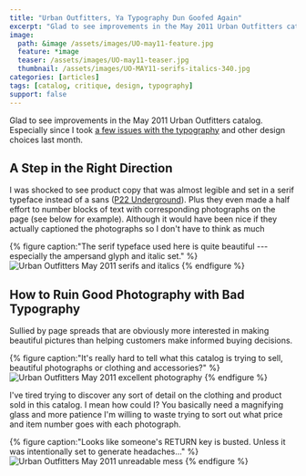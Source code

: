```yaml
---
title: "Urban Outfitters, Ya Typography Dun Goofed Again"
excerpt: "Glad to see improvements in the May 2011 Urban Outfitters catalog. Especially since I took a few issues with their typography last month."
image: 
  path: &image /assets/images/UO-may11-feature.jpg
  feature: *image
  teaser: /assets/images/UO-may11-teaser.jpg
  thumbnail: /assets/images/UO-MAY11-serifs-italics-340.jpg
categories: [articles]
tags: [catalog, critique, design, typography]
support: false
---
```


Glad to see improvements in the May 2011 Urban Outfitters catalog. Especially since I took [a few issues with the typography](/articles/typography-urban-outfitters/) and other design choices last month.

## A Step in the Right Direction

I was shocked to see product copy that was almost legible and set in a serif typeface instead of a sans ([P22 Underground](https://web.archive.org/web/20111111003402/http://www.p22.com/products/underground.html)). Plus they even made a half effort to number blocks of text with corresponding photographs on the page (see below for example). Although it would have been nice if they actually captioned the photographs so I don't have to think as much

{% figure caption:"The serif typeface used here is quite beautiful --- especially the ampersand glyph and italic set." %}
![Urban Outfitters May 2011 serifs and italics](/assets/images/UO-MAY11-serifs-italics.jpg)
{% endfigure %}

## How to Ruin Good Photography with Bad Typography

Sullied by page spreads that are obviously more interested in making beautiful pictures than helping customers make informed buying decisions.

{% figure caption:"It's really hard to tell what this catalog is trying to sell, beautiful photographs or clothing and accessories?" %}
![Urban Outfitters May 2011 excellent photography](/assets/images/UO-MAY11-photography.jpg)
{% endfigure %}

I've tired trying to discover any sort of detail on the clothing and product sold in this catalog. I mean how could I? You basically need a magnifying glass and more patience I'm willing to waste trying to sort out what price and item number goes with each photograph.

{% figure caption:"Looks like someone's RETURN key is busted. Unless it was intentionally set to generate headaches..." %}
![Urban Outfitters May 2011 unreadable mess](/assets/images/UO-MAY11-unreadable-mess.jpg)
{% endfigure %}
